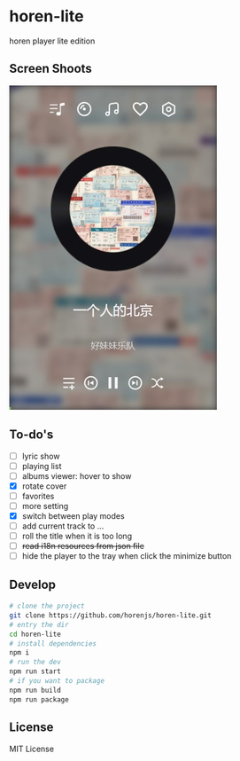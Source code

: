 # horen-lite
 horen player lite edition

## Screen Shoots
![main](./screenshoot/main.jpg)

## To-do's
- [ ] lyric show
- [ ] playing list
- [ ] albums viewer: hover to show
- [x] rotate cover
- [ ] favorites
- [ ] more setting
- [x] switch between play modes
- [ ] add current track to ...
- [ ] roll the title when it is too long
- [ ] ~~read i18n resources from json file~~
- [ ] hide the player to the tray when click the minimize button

## Develop

```bash
# clone the project
git clone https://github.com/horenjs/horen-lite.git
# entry the dir
cd horen-lite
# install dependencies
npm i
# run the dev
npm run start
# if you want to package
npm run build
npm run package
```

## License

MIT License